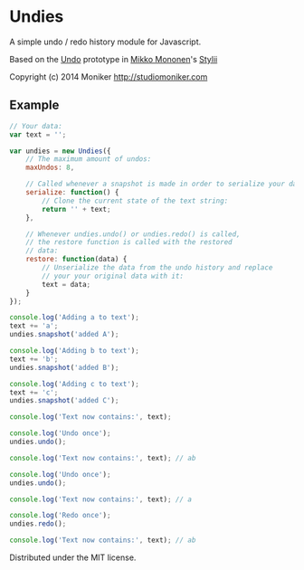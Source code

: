 Undies
======

A simple undo / redo history module for Javascript.

Based on the [Undo](https://github.com/memononen/stylii/blob/master/js/editor.js#L2) prototype in [Mikko Mononen](https://github.com/memononen/)'s [Stylii](https://github.com/memononen/stylii/)

Copyright (c) 2014 Moniker
http://studiomoniker.com

## Example

```javascript
// Your data:
var text = '';

var undies = new Undies({
    // The maximum amount of undos:
    maxUndos: 8,

    // Called whenever a snapshot is made in order to serialize your data:
    serialize: function() {
        // Clone the current state of the text string:
        return '' + text;
    },

    // Whenever undies.undo() or undies.redo() is called,
    // the restore function is called with the restored
    // data:
    restore: function(data) {
        // Unserialize the data from the undo history and replace
        // your your original data with it:
        text = data;
    }
});

console.log('Adding a to text');
text += 'a';
undies.snapshot('added A');

console.log('Adding b to text');
text += 'b';
undies.snapshot('added B');

console.log('Adding c to text');
text += 'c';
undies.snapshot('added C');

console.log('Text now contains:', text);

console.log('Undo once');
undies.undo();

console.log('Text now contains:', text); // ab

console.log('Undo once');
undies.undo();

console.log('Text now contains:', text); // a

console.log('Redo once');
undies.redo();

console.log('Text now contains:', text); // ab

```

Distributed under the MIT license.
